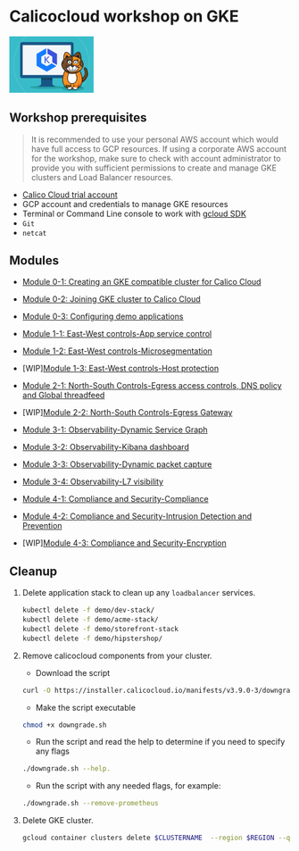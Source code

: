 # Calicocloud workshop on GKE

<img src="img/calico.png" alt="Calico on GKE" width="30%"/>


## Workshop prerequisites

>It is recommended to use your personal AWS account which would have full access to GCP resources. If using a corporate AWS account for the workshop, make sure to check with account administrator to provide you with sufficient permissions to create and manage GKE clusters and Load Balancer resources.

- [Calico Cloud trial account](https://www.calicocloud.io/home)
- GCP account and credentials to manage GKE resources
- Terminal or Command Line console to work with [gcloud SDK ](https://cloud.google.com/sdk/docs/install)
- `Git`
- `netcat`


## Modules

- [Module 0-1: Creating an GKE compatible cluster for Calico Cloud](modules/creating-gke-cluster.md)
- [Module 0-2: Joining GKE cluster to Calico Cloud](modules/joining-gke-to-calico-cloud.md)
- [Module 0-3: Configuring demo applications](modules/configuring-demo-apps.md)

- [Module 1-1: East-West controls-App service control](modules/app-service-control.md)
- [Module 1-2: East-West controls-Microsegmentation](modules/microsegmentation.md)
- [WIP][Module 1-3: East-West controls-Host protection](modules/host-protection.md)

- [Module 2-1: North-South Controls-Egress access controls, DNS policy and Global threadfeed ](modules/egress-access-controls.md)
- [WIP][Module 2-2: North-South Controls-Egress Gateway](modules/egress-gateway.md) 


- [Module 3-1: Observability-Dynamic Service Graph](modules/dynamic-service-graph.md)
- [Module 3-2: Observability-Kibana dashboard](modules/kibana-dashboard.md)
- [Module 3-3: Observability-Dynamic packet capture](modules/dynamic-packet-capture.md) 
- [Module 3-4: Observability-L7 visibility](modules/enable-l7-visibility.md) 

- [Module 4-1: Compliance and Security-Compliance](modules/compliance-reports.md) 
- [Module 4-2: Compliance and Security-Intrusion Detection and Prevention](modules/intrusion-detection-protection.md) 
- [WIP][Module 4-3: Compliance and Security-Encryption](modules/encryption.md) 


## Cleanup

1. Delete application stack to clean up any `loadbalancer` services.

    ```bash
    kubectl delete -f demo/dev-stack/
    kubectl delete -f demo/acme-stack/
    kubectl delete -f demo/storefront-stack
    kubectl delete -f demo/hipstershop/
    ```
2. Remove calicocloud components from your cluster.
   - Download the script 
   ```bash
   curl -O https://installer.calicocloud.io/manifests/v3.9.0-3/downgrade.sh
   ```

   - Make the script executable 
   ```bash
   chmod +x downgrade.sh
   ```

   - Run the script and read the help to determine if you need to specify any flags 
   ```bash
   ./downgrade.sh --help.
   ```

   - Run the script with any needed flags, for example: 
   ```bash
   ./downgrade.sh --remove-prometheus   
   ```

3. Delete GKE cluster.

    ```bash
    gcloud container clusters delete $CLUSTERNAME  --region $REGION --quiet
    ```



